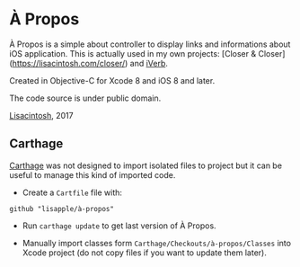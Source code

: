 À Propos
========

À Propos is a simple about controller to display links and informations about iOS application. This is actually used in my own projects: [Closer & Closer] (https://lisacintosh.com/closer/) and [iVerb](https://lisacintosh.com/iverb/).

Created in Objective-C for Xcode 8 and iOS 8 and later.

The code source is under public domain.

[Lisacintosh](https://lisacintosh.com/), 2017


Carthage
--------

[Carthage](https://github.com/Carthage/Carthage) was not designed to import isolated files to project but it can be useful to manage this kind of imported code.

* Create a `Cartfile` file with:

```
github "lisapple/à-propos"
```

* Run `carthage update` to get last version of À Propos.

* Manually import classes form `Carthage/Checkouts/à-propos/Classes` into Xcode project (do not copy files if you want to update them later).